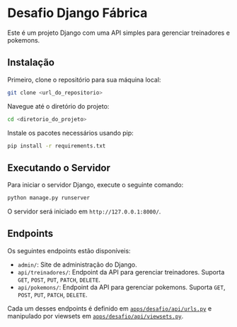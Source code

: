 # Desafio Django Fábrica

Este é um projeto Django com uma API simples para gerenciar treinadores e pokemons.

## Instalação

Primeiro, clone o repositório para sua máquina local:

```sh
git clone <url_do_repositorio>
```

Navegue até o diretório do projeto:

```sh
cd <diretorio_do_projeto>
```

Instale os pacotes necessários usando pip:

```sh
pip install -r requirements.txt
```

## Executando o Servidor

Para iniciar o servidor Django, execute o seguinte comando:

```sh
python manage.py runserver
```

O servidor será iniciado em `http://127.0.0.1:8000/`.

## Endpoints

Os seguintes endpoints estão disponíveis:

- `admin/`: Site de administração do Django.
- `api/treinadores/`: Endpoint da API para gerenciar treinadores. Suporta `GET`, `POST`, `PUT`, `PATCH`, `DELETE`.
- `api/pokemons/`: Endpoint da API para gerenciar pokemons. Suporta `GET`, `POST`, `PUT`, `PATCH`, `DELETE`.

Cada um desses endpoints é definido em [`apps/desafio/api/urls.py`](command:_github.copilot.openSymbolInFile?%5B%22apps%2Fdesafio%2Fapi%2Furls.py%22%2C%22apps%2Fdesafio%2Fapi%2Furls.py%22%5D "apps/desafio/api/urls.py") e manipulado por viewsets em [`apps/desafio/api/viewsets.py`](command:_github.copilot.openSymbolInFile?%5B%22apps%2Fdesafio%2Fapi%2Fviewsets.py%22%2C%22apps%2Fdesafio%2Fapi%2Fviewsets.py%22%5D "apps/desafio/api/viewsets.py").

